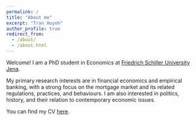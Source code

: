 ```yaml
---
permalink: /
title: "About me"
excerpt: "Tran Huynh"
author_profile: true
redirect_from: 
  - /about/
  - /about.html
---
```



Welcome! I am a PhD student in Economics at [Friedrich Schiller University Jena](https://www.uni-jena.de/en). 

My primary research interests are in financial economics and empirical banking, with a strong focus on the mortgage market and its related regulations, practices, and behaviours. I am also interested in politics, history, and their relation to contemporary economic issues.

You can find my CV [here](https://tranhuynh23.github.io/files/CV_Tran_Huynh.pdf).
